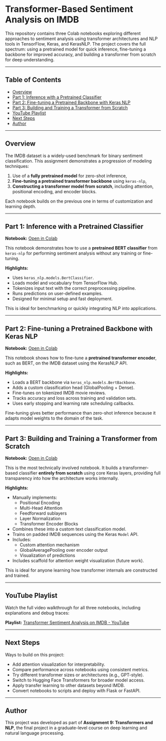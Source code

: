 # Transformer-Based Sentiment Analysis on IMDB

This repository contains three Colab notebooks exploring different approaches to sentiment analysis using transformer architectures and NLP tools in TensorFlow, Keras, and KerasNLP. The project covers the full spectrum: using a pretrained model for quick inference, fine-tuning a backbone for improved accuracy, and building a transformer from scratch for deep understanding.

---

## Table of Contents

- [Overview](#overview)
- [Part 1: Inference with a Pretrained Classifier](#part-1-inference-with-a-pretrained-classifier)
- [Part 2: Fine-tuning a Pretrained Backbone with Keras NLP](#part-2-fine-tuning-a-pretrained-backbone-with-keras-nlp)
- [Part 3: Building and Training a Transformer from Scratch](#part-3-building-and-training-a-transformer-from-scratch)
- [YouTube Playlist](#youtube-playlist)
- [Next Steps](#next-steps)
- [Author](#author)

---

## Overview

The IMDB dataset is a widely-used benchmark for binary sentiment classification. This assignment demonstrates a progression of modeling techniques:

1. Use of a **fully pretrained model** for zero-shot inference,
2. **Fine-tuning a pretrained transformer backbone** using `keras-nlp`,
3. **Constructing a transformer model from scratch**, including attention, positional encoding, and encoder blocks.

Each notebook builds on the previous one in terms of customization and learning depth.

---

## Part 1: Inference with a Pretrained Classifier

**Notebook:** [Open in Colab](https://colab.research.google.com/drive/1r0iPvonevckTjL3dBJpKRaQaS194LjnN?usp=sharing)

This notebook demonstrates how to use a **pretrained BERT classifier** from `keras-nlp` for performing sentiment analysis without any training or fine-tuning.

**Highlights:**
- Uses `keras_nlp.models.BertClassifier`.
- Loads model and vocabulary from TensorFlow Hub.
- Tokenizes input text with the correct preprocessing pipeline.
- Runs predictions on user-defined examples.
- Designed for minimal setup and fast deployment.

This is ideal for benchmarking or quickly integrating NLP into applications.

---

## Part 2: Fine-tuning a Pretrained Backbone with Keras NLP

**Notebook:** [Open in Colab](https://colab.research.google.com/drive/1jcVVO27-cOZcKPZ-rTUnNBsN2K73vFTB?usp=sharing)

This notebook shows how to fine-tune a **pretrained transformer encoder**, such as BERT, on the IMDB dataset using the KerasNLP API.

**Highlights:**
- Loads a BERT backbone via `keras_nlp.models.BertBackbone`.
- Adds a custom classification head (GlobalPooling + Dense).
- Fine-tunes on tokenized IMDB movie reviews.
- Tracks accuracy and loss across training and validation sets.
- Uses early stopping and learning rate scheduling callbacks.

Fine-tuning gives better performance than zero-shot inference because it adapts model weights to the domain of the task.

---

## Part 3: Building and Training a Transformer from Scratch

**Notebook:** [Open in Colab](https://colab.research.google.com/drive/1OSK_J5yyTsryyC5bPg_KopgwCC6cxzfK?usp=sharing)

This is the most technically involved notebook. It builds a transformer-based classifier **entirely from scratch** using core Keras layers, providing full transparency into how the architecture works internally.

**Highlights:**
- Manually implements:
  - Positional Encoding
  - Multi-Head Attention
  - Feedforward sublayers
  - Layer Normalization
  - Transformer Encoder Blocks
- Combines these into a custom text classification model.
- Trains on padded IMDB sequences using the Keras `Model` API.
- Includes:
  - Custom attention mechanism
  - GlobalAveragePooling over encoder output
  - Visualization of predictions
- Includes scaffold for attention weight visualization (future work).

This is ideal for anyone learning how transformer internals are constructed and trained.

---

## YouTube Playlist

Watch the full video walkthrough for all three notebooks, including explanations and debug traces:

**Playlist:** [Transformer Sentiment Analysis on IMDB - YouTube](https://www.youtube.com/playlist?list=YOUR_PLAYLIST_ID_HERE)

---

## Next Steps

Ways to build on this project:

- Add attention visualization for interpretability.
- Compare performance across notebooks using consistent metrics.
- Try different transformer sizes or architectures (e.g., GPT-style).
- Switch to Hugging Face Transformers for broader model access.
- Apply transfer learning to other datasets beyond IMDB.
- Convert notebooks to scripts and deploy with Flask or FastAPI.

---


## Author

This project was developed as part of **Assignment 9: Transformers and NLP**, the final project in a graduate-level course on deep learning and natural language processing.

